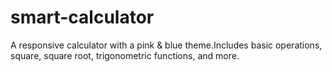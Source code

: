 # smart-calculator
A responsive calculator with a pink &amp; blue theme.Includes basic operations, square, square root, trigonometric functions, and more.
